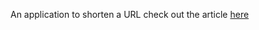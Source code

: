 An application to shorten a URL check out the article [here]([https://url-shortener-8mzo.onrender.com/](https://medium.com/@oladejit3/how-to-build-and-deploy-a-url-shortener-using-node-js-2dad693d586a)https://medium.com/@oladejit3/how-to-build-and-deploy-a-url-shortener-using-node-js-2dad693d586a) 
